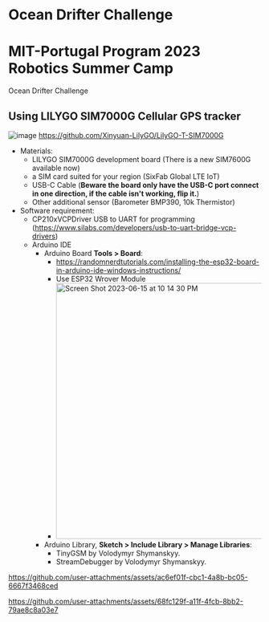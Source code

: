 # Ocean Drifter Challenge
# MIT-Portugal Program 2023 Robotics Summer Camp
Ocean Drifter Challenge

## Using LILYGO SIM7000G Cellular GPS tracker 
![image](https://github.com/xialing95/OceanDrifter-Lilygo/assets/9020926/07e87111-3bf0-42e0-b1af-615bc4868d23)
https://github.com/Xinyuan-LilyGO/LilyGO-T-SIM7000G
- Materials:
   - LILYGO SIM7000G development board (There is a new SIM7600G available now)
   - a SIM card suited for your region (SixFab Global LTE IoT)
   - USB-C Cable (**Beware the board only have the USB-C port connect in one direction, if the cable isn't working, flip it.**)
   - Other additional sensor (Barometer BMP390, 10k Thermistor)
- Software requirement: 
   - CP210xVCPDriver USB to UART for programming (https://www.silabs.com/developers/usb-to-uart-bridge-vcp-drivers)
   - Arduino IDE
      - Arduino Board **Tools > Board**:
        - https://randomnerdtutorials.com/installing-the-esp32-board-in-arduino-ide-windows-instructions/
         - Use ESP32 Wrover Module
         - <img width="510" alt="Screen Shot 2023-06-15 at 10 14 30 PM" src="https://github.com/xialing95/OceanDrifter-Lilygo/assets/9020926/7a60e887-554d-40ea-bd5c-7de77386f43f">
      - Arduino Library, **Sketch > Include Library > Manage Libraries**:
        - TinyGSM by Volodymyr Shymanskyy.
        - StreamDebugger by Volodymyr Shymanskyy.



https://github.com/user-attachments/assets/ac6ef01f-cbc1-4a8b-bc05-6667f3468ced


https://github.com/user-attachments/assets/68fc129f-a11f-4fcb-8bb2-79ae8c8a03e7


